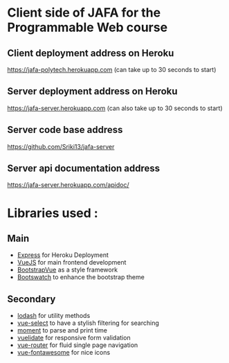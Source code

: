 
# Client side of JAFA for the Programmable Web course

## Client deployment address on Heroku

https://jafa-polytech.herokuapp.com
(can take up to 30 seconds to start)

## Server deployment address on Heroku

https://jafa-server.herokuapp.com
(can also take up to 30 seconds to start)

## Server code base address

https://github.com/Sriki13/jafa-server

## Server api documentation address

https://jafa-server.herokuapp.com/apidoc/

# Libraries used :

## Main

* [Express](https://expressjs.com/fr/) for Heroku Deployment
* [VueJS](https://vuejs.org/) for main frontend development
* [BootstrapVue](https://bootstrap-vue.js.org/) as a style framework
* [Bootswatch](https://bootswatch.com/) to enhance the bootstrap theme

## Secondary

* [lodash](https://lodash.com/) for utility methods
* [vue-select](https://sagalbot.github.io/vue-select/) to have a stylish filtering for searching
* [moment](https://momentjs.com/) to parse and print time
* [vuelidate](https://monterail.github.io/vuelidate/) for responsive form validation
* [vue-router](https://router.vuejs.org/) for fluid single page navigation
* [vue-fontawesome](https://github.com/FortAwesome/vue-fontawesome) for nice icons
